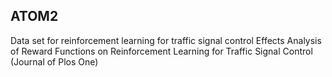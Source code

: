## ATOM2
Data set for reinforcement learning for traffic signal control
Effects Analysis of Reward Functions on Reinforcement Learning for Traffic Signal Control (Journal of Plos One)
